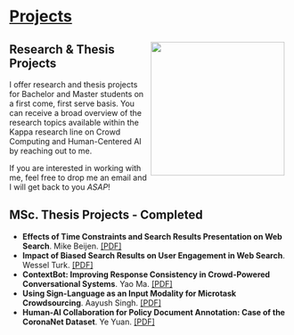 # <a href="kappa">Projects </a>

<img src="https://images.unsplash.com/photo-1494059980473-813e73ee784b?ixlib=rb-1.2.1&ixid=eyJhcHBfaWQiOjEyMDd9&auto=format&fit=crop&w=1349&q=80"  alt="" width="240" style="padding-right:10px;padding-top:10px" align="right">

## Research & Thesis Projects 
I offer research and thesis projects for Bachelor and Master students on a first come, first serve basis. You can receive a broad overview of the research topics available within the Kappa research line on Crowd Computing and Human-Centered AI by reaching out to me. <!--- <a href="kappa">here</a>. -->

If you are interested in working with me, feel free to drop me an email and I will get back to you *ASAP*!


## MSc. Thesis Projects - Completed

- **Effects of Time Constraints and Search Results Presentation on Web Search**.  Mike Beijen. [\[PDF\]](Publications/MSc_Thesis_Mike_Beijen.pdf)
- **Impact of Biased Search Results on User Engagement in Web Search**.  Wessel Turk. [\[PDF\]](Publications/MSc_Thesis_Wessel_Turk.pdf)
- **ContextBot: Improving Response Consistency in Crowd-Powered Conversational Systems**.  Yao Ma. [\[PDF\]](Publications/MSc_Thesis_Yao_Ma.pdf)
- **Using Sign-Language as an Input Modality for Microtask Crowdsourcing**.  Aayush Singh. [\[PDF\]](Publications/MSc_Thesis_Aayush_Singh.pdf)
- **Human-AI Collaboration for Policy Document Annotation: Case of the CoronaNet Dataset**.  Ye Yuan. [\[PDF\]](Publications/MSc_Thesis_Ye_Yuan.pdf)



<!--

## TRAINBOT – Minting Stress Management Coaches During a Pandemic

<img src="https://images.unsplash.com/photo-1533537841959-705741f3d3a5?ixlib=rb-1.2.1&ixid=eyJhcHBfaWQiOjEyMDd9&auto=format&fit=crop&w=1355&q=80"  alt="" width="240" style="padding-right:10px;padding-top:10px" align="right">

Based on our recent work at AAAI HCOMP 2020, we are currently running controlled experiments to train student mentors at TU Delft on essential skills required to better support students facing stress management or anxiety related challenges using a conversational agent called 'Trainbot'. 
<br>
See more information and project updates <b>[here](https://www.tudelft.nl/en/covid/wellbeing/#c658807)</b>!


## DANDELION – A Conversational Crowd Computing Platform

<img src="https://images.unsplash.com/photo-1533985062386-ef0837f31bc0?ixlib=rb-1.2.1&ixid=eyJhcHBfaWQiOjEyMDd9&auto=format&fit=crop&w=1350&q=80"  alt="" width="240" style="padding-right:10px;padding-top:10px" align="right">

In this project we will develop a crowd computing platform with a conversational interface – a Web-enabled application that interacts with students and staff members at TU Delft (by means of traditional chat applications like Telegram, or Microsoft Teams). The aim is to support decision-making processes (e.g. to decide whether to attend a given event on the campus, or to find out what/where the next lecture is). This involves the satisfaction of an information
need (e.g. information about the crowdedness of the event area, or the timetable of a given student) and solicit data about a given event (i.e. crowdsensing), or answer information needs from other users. In addition to serving such use-cases, the project also aims to gather an understanding of student ‘wellbeing’ periodically by leveraging the engaging means of the conversational interface. See more information and project updates <b>[here](https://www.tudelft.nl/en/covid/wellbeing/#c658803)</b>!
-->
